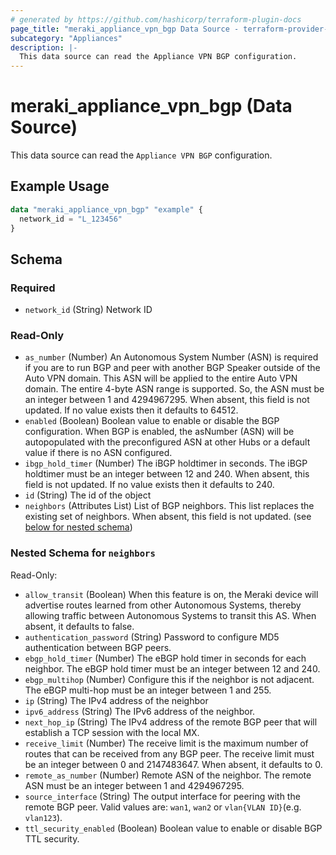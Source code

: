 ```yaml
---
# generated by https://github.com/hashicorp/terraform-plugin-docs
page_title: "meraki_appliance_vpn_bgp Data Source - terraform-provider-meraki"
subcategory: "Appliances"
description: |-
  This data source can read the Appliance VPN BGP configuration.
---
```


# meraki_appliance_vpn_bgp (Data Source)

This data source can read the `Appliance VPN BGP` configuration.

## Example Usage

```terraform
data "meraki_appliance_vpn_bgp" "example" {
  network_id = "L_123456"
}
```

<!-- schema generated by tfplugindocs -->
## Schema

### Required

- `network_id` (String) Network ID

### Read-Only

- `as_number` (Number) An Autonomous System Number (ASN) is required if you are to run BGP and peer with another BGP Speaker outside of the Auto VPN domain. This ASN will be applied to the entire Auto VPN domain. The entire 4-byte ASN range is supported. So, the ASN must be an integer between 1 and 4294967295. When absent, this field is not updated. If no value exists then it defaults to 64512.
- `enabled` (Boolean) Boolean value to enable or disable the BGP configuration. When BGP is enabled, the asNumber (ASN) will be autopopulated with the preconfigured ASN at other Hubs or a default value if there is no ASN configured.
- `ibgp_hold_timer` (Number) The iBGP holdtimer in seconds. The iBGP holdtimer must be an integer between 12 and 240. When absent, this field is not updated. If no value exists then it defaults to 240.
- `id` (String) The id of the object
- `neighbors` (Attributes List) List of BGP neighbors. This list replaces the existing set of neighbors. When absent, this field is not updated. (see [below for nested schema](#nestedatt--neighbors))

<a id="nestedatt--neighbors"></a>
### Nested Schema for `neighbors`

Read-Only:

- `allow_transit` (Boolean) When this feature is on, the Meraki device will advertise routes learned from other Autonomous Systems, thereby allowing traffic between Autonomous Systems to transit this AS. When absent, it defaults to false.
- `authentication_password` (String) Password to configure MD5 authentication between BGP peers.
- `ebgp_hold_timer` (Number) The eBGP hold timer in seconds for each neighbor. The eBGP hold timer must be an integer between 12 and 240.
- `ebgp_multihop` (Number) Configure this if the neighbor is not adjacent. The eBGP multi-hop must be an integer between 1 and 255.
- `ip` (String) The IPv4 address of the neighbor
- `ipv6_address` (String) The IPv6 address of the neighbor.
- `next_hop_ip` (String) The IPv4 address of the remote BGP peer that will establish a TCP session with the local MX.
- `receive_limit` (Number) The receive limit is the maximum number of routes that can be received from any BGP peer. The receive limit must be an integer between 0 and 2147483647. When absent, it defaults to 0.
- `remote_as_number` (Number) Remote ASN of the neighbor. The remote ASN must be an integer between 1 and 4294967295.
- `source_interface` (String) The output interface for peering with the remote BGP peer. Valid values are: `wan1`, `wan2` or `vlan{VLAN ID}`(e.g. `vlan123`).
- `ttl_security_enabled` (Boolean) Boolean value to enable or disable BGP TTL security.

